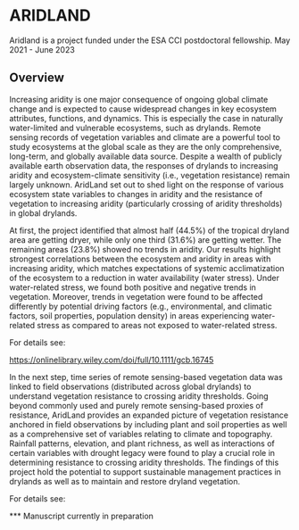 # ARIDLAND

Aridland is a project funded under the ESA CCI postdoctoral fellowship. May 2021 - June 2023 

## Overview 

Increasing aridity is one major consequence of ongoing global climate change and is expected to cause widespread changes in key ecosystem attributes, functions, and dynamics. 
This is especially the case in naturally water-limited and vulnerable ecosystems, such as drylands. 
Remote sensing records of vegetation variables and climate are a powerful tool to study ecosystems at the global scale as they are the only comprehensive, long-term, and globally available data source. 
Despite a wealth of publicly available earth observation data, the responses of drylands to increasing aridity and ecosystem-climate sensitivity (i.e., vegetation resistance) remain largely unknown. 
AridLand set out to shed light on the response of various ecosystem state variables to changes in aridity and the resistance of vegetation to increasing aridity (particularly crossing of aridity thresholds) in global drylands.

At first, the project identified that almost half (44.5%) of the tropical dryland area are getting dryer, while only one third (31.6%) are getting wetter. The remaining areas (23.8%) showed no trends in aridity. 
Our results highlight strongest correlations between the ecosystem and aridity in areas with increasing aridity, which matches expectations of systemic acclimatization of the ecosystem to a reduction in water availability (water stress). Under water-related stress, 
we found both positive and negative trends in vegetation. 
Moreover, trends in vegetation were found to be affected differently by potential driving factors (e.g., environmental, and climatic factors, soil properties, population density) in areas experiencing water-related stress as compared to areas 
not exposed to water-related stress.

For details see: 

https://onlinelibrary.wiley.com/doi/full/10.1111/gcb.16745


In the next step, time series of remote sensing-based vegetation data was linked to field observations (distributed across global drylands) to understand vegetation resistance to crossing aridity thresholds. 
Going beyond commonly used and purely remote sensing-based proxies of resistance, AridLand provides an expanded picture of vegetation resistance anchored in field observations by including plant and soil properties as well as 
a comprehensive set of variables relating to climate and topography. 
Rainfall patterns, elevation, and plant richness, as well as interactions of certain variables with drought legacy were found to play a crucial role in determining resistance to crossing aridity thresholds. 
The findings of this project hold the potential to support sustainable management practices in drylands as well as to maintain and restore dryland vegetation.

For details see: 

*** Manuscript currently in preparation
